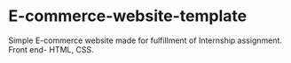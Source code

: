 # E-commerce-website-template
Simple E-commerce website made for fulfillment of Internship assignment.
Front end- HTML, CSS.
